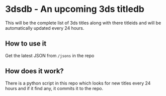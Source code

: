 # 3dsdb - An upcoming 3ds titledb

This will be the complete list of 3ds titles along with there titleids and will be automatically updated every 24 hours.

## How to use it 

Get the latest JSON from `/jsons` in the repo

## How does it work?

There is a python script in this repo which looks for new titles every 24 hours and if it find any, it commits it to the repo.
